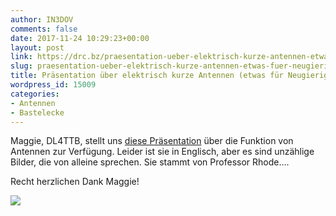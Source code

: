 ```yaml
---
author: IN3DOV
comments: false
date: 2017-11-24 10:29:23+00:00
layout: post
link: https://drc.bz/praesentation-ueber-elektrisch-kurze-antennen-etwas-fuer-neugierige/
slug: praesentation-ueber-elektrisch-kurze-antennen-etwas-fuer-neugierige
title: Präsentation über elektrisch kurze Antennen (etwas für Neugierige).
wordpress_id: 15009
categories:
- Antennen
- Bastelecke
---
```


Maggie, DL4TTB, stellt uns [diese Präsentation](https://synergymwave.com/articles/2016/Antenna_presentation.pdf) über die Funktion von Antennen zur Verfügung. Leider ist sie in Englisch, aber es sind unzählige Bilder, die von alleine sprechen. Sie stammt von Professor Rhode....

Recht herzlichen Dank Maggie!

[![](https://drc.bz/wp-content/uploads/2017/11/antenna-short.jpg)](https://drc.bz/wp-content/uploads/2017/11/antenna-short.jpg)


